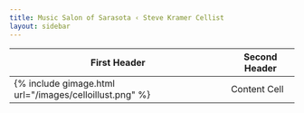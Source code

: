 ```yaml
---
title: Music Salon of Sarasota ‹ Steve Kramer Cellist
layout: sidebar
---
```


<!-- TABLE_GENERATE_START -->

| First Header  | Second Header |
| ------------- | ------------- |
|{% include gimage.html url="/images/celloillust.png" %}  | Content Cell  |

<!-- TABLE_GENERATE_END -->
